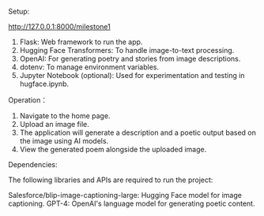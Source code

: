 Setup:

http://127.0.0.1:8000/milestone1
1. Flask: Web framework to run the app.
2. Hugging Face Transformers: To handle image-to-text processing.
3. OpenAI: For generating poetry and stories from image descriptions.
4. dotenv: To manage environment variables.
5. Jupyter Notebook (optional): Used for experimentation and testing in hugface.ipynb.



Operation：
1. Navigate to the home page.
2. Upload an image file.
3. The application will generate a description and a poetic output based on the image using AI models.
4. View the generated poem alongside the uploaded image.
   
Dependencies:

The following libraries and APIs are required to run the project:

Salesforce/blip-image-captioning-large: Hugging Face model for image captioning. GPT-4: OpenAI's language model for generating poetic content.
